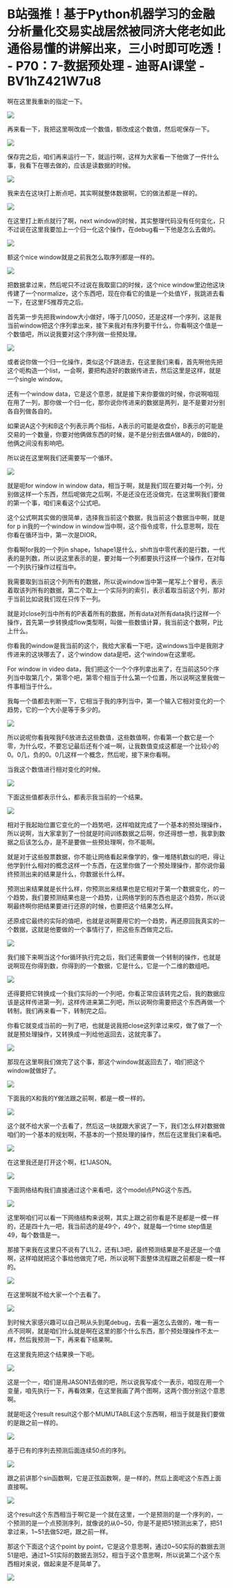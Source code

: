 # B站强推！基于Python机器学习的金融分析量化交易实战居然被同济大佬老如此通俗易懂的讲解出来，三小时即可吃透！ - P70：7-数据预处理 - 迪哥AI课堂 - BV1hZ421W7u8

啊在这里我重新的指定一下。

![](img/3a8a9727033506c894ff0714008389f7_1.png)

再来看一下，我把这里啊改成一个数值，额改成这个数值，然后呢保存一下。

![](img/3a8a9727033506c894ff0714008389f7_3.png)

保存完之后，咱们再来运行一下，就运行啊，这样为大家看一下他做了一件什么事，我看下在哪去做的，应该是读数据的时候。



![](img/3a8a9727033506c894ff0714008389f7_5.png)

我来去在这块打上断点吧，其实啊就整体数据啊，它的做法都是一样的。

![](img/3a8a9727033506c894ff0714008389f7_7.png)

在这里打上断点就行了啊，next window的时候，其实整理代码没有任何变化，只不过说在这里我要加上一个归一化这个操作，在debug看一下他是怎么去做的。



![](img/3a8a9727033506c894ff0714008389f7_9.png)

额这个nice window就是之前我怎么取序列都是一样的。

![](img/3a8a9727033506c894ff0714008389f7_11.png)

把数据拿过来，然后呢只不过说在我取窗口的时候，这个nice window里边他这块传建了一个normalize，这个东西吧，现在你看它的值是一个处值YF，我跳进去看一下，在这里F5推荐完之后。

首先第一步先把我window大小做好，I等于几0050，还是这样一个序列，这是我当前window把这个序列拿出来，接下来我对有序列要干什么，你看啊这个值是一个数值吧，所以说我要对这个序列做一些预处理。



![](img/3a8a9727033506c894ff0714008389f7_13.png)

或者说你做一个归一化操作，类似这个F跳进去，在这里我们来看，首先啊他先把这个呃构造一个list，一会啊，要把构造好的数据传进去，然后这里是这样，就是一个single window。

还有一个window data，它是这个意思，就是接下来你要做的时候，你说啊咱现在用了一列，那你做一个归一化，那你说你传进来的数据是两列，是不是要对分别各自列做各自的。

如果说A这个列和B这个列表示两个指标，A表示的可能是收盘价，B表示的可能是交易的一个数量，你要对他俩做东西的时候，是不是分别去做A做A的，B做B的，他俩之间没有影响吧。

所以说在这里啊我们还需要写一个循环。

![](img/3a8a9727033506c894ff0714008389f7_15.png)

就是呃for window in window data，相当于啊，就是我们现在要对每一个列，分别做这样一个东西，然后呢做完之后啊，不是还没在还没做完，在这里啊我们要做的第一个事，咱们来看这个公式吧。

这个公式啊其实做的很简单，选择我当前这个数据，我当前这个数据当中啊，就是for p in我的一个window in window当中啊，这个指令成零，什么意思啊，现在你看在循环当中，第一次是DIOR。

你看啊for我的一个列in shape，1shape1是什么，shift当中零代表的是行数，一代表的是列数，所以说这里表示的是，要对每一个列都要执行这样一个操作，在对每一个列执行操作过程当中。

我需要取到当前这个列所有的数据，所以说window当中第一尾写上个冒号，表示着取该列所有的数据，第二个取上一个实际列的索引，表示着取当前这个列，那对于当前比如说我们现在只传下一列。

就是对close列当中所有的P表着所有的数据，所有data对所有data执行这样一个操作，首先第一步转换成flow类型啊，叫做一些数值计算，我当前这个数啊，P比上什么。

你看我的window是我当前的这个，我给大家看一下吧，这windows当中是我刚才传进来的这块哪去了，这个window data是吧，这个window在这里呢。

For window in video data，我们把这个一个个序列拿出来了，在当前这50个序列当中取第几个，第零个吧，第零个相当于什么第一个位置，所以说啊这里我做一件事相当于什么。

我每一个值都去判断一下，它相当于我的序列当中，第一个输入它相对变化的一个趋势，它的一个大小是等于多少的。



![](img/3a8a9727033506c894ff0714008389f7_17.png)

所以说呢你看我唉我F6放进去这些数值，这些数值啊，你看第一个数它是一个零，为什么哎，不要忘记最后还有个减一啊，让我数值变成这都是一个比较小的0。0几，负的0。0几这样一个概念，然后呢，接下来你看啊。

当我这个数值进行相对变化的时候。

![](img/3a8a9727033506c894ff0714008389f7_19.png)

下面这些值都表示什么，都表示我当前的一个结果。

![](img/3a8a9727033506c894ff0714008389f7_21.png)

相对于我起始位置它变化的一个趋势吧，这样咱就完成了一个基本的预处理操作，所以说啊，当大家拿到了一份就是时间训练数据之后啊，你还得想一想，我拿到数据之后该怎么办，是不是要做一些预处理啊，你不能啊。

就是对于这些股票数据，你不能让网络看起来像学的，像一堆随机数似的吧，得让他学到什么相对的概念这样一个东西，在这里你做了一个预处理操作，那你说你最终预测出来的结果是什么，你数据长什么样。

预测出来结果就是长什么样，你预测出来结果也是它相对于第一个数据变化，的一个趋势，我们要预测结果也是一个趋势，让网络学到的东西也是这个趋势，所以说啊最终啊你把结果要进行还原的时候，也要把这个结果怎么样。

还原成它最终的实际的值吧，也就是说啊要用它的一个趋势，再还原回我真实的一个数据，这就是他要做的一个事情行了，把这些东西做完之后。



![](img/3a8a9727033506c894ff0714008389f7_23.png)

我们接下来啊当这个for循环执行完之后，我们还需要做一个转制的操作，也就是说啊现在你得到数，你得到的一个数据，它是什么，它是一个二维的数组吧。



![](img/3a8a9727033506c894ff0714008389f7_25.png)

还得要把它转换成一个我们实际的一个列吧，你看正常应该转完之后，我的数据应该是这样传进第一列，这样传进来第二列吧，所以说啊你需要把这个东西再做一个转制，我们再来看一下，转制完之后。

你看它就变成当前的一列了吧，也就是说我把close这列拿过来哎，做了做了一个就是预处理操作，又转换成一列给他返回去，这就完事了。



![](img/3a8a9727033506c894ff0714008389f7_27.png)

那现在这里啊我们做完了这个事，那这个window就返回去了，咱们把这个window就做好了。

![](img/3a8a9727033506c894ff0714008389f7_29.png)

下面我的X和我的Y做法跟之前啊，都是一模一样的。

![](img/3a8a9727033506c894ff0714008389f7_31.png)

这个就不给大家一个去看了，然后这一块就跟大家说了一下，我们怎么样对数据做咱们的一个基本的规划啊，不基本的一个预处理的操作，然后在这里我们来看吧。



![](img/3a8a9727033506c894ff0714008389f7_33.png)

在这里我还是打开这个啊，杠1JASON。

![](img/3a8a9727033506c894ff0714008389f7_35.png)

下面网络结构我们直接通过这个来看吧，这个model点PNG这个东西。

![](img/3a8a9727033506c894ff0714008389f7_37.png)

这里啊咱们可以看一下网络结构来说啊，其实上跟之前你看是不是都是一模一样的，还是四十九一吧，我当前选的是49个，49个，就是每一个time step值是49，每个数值是一。

那接下来我在这里只不说有了L1L2，还有L3吧，最终预测结果是不是还是一个值啊，这样咱就把这个事给他做完了吧，所以说啊下面整体流程跟之前都是一模一样的。



![](img/3a8a9727033506c894ff0714008389f7_39.png)

在这里啊就不给大家一个个去看了。

![](img/3a8a9727033506c894ff0714008389f7_41.png)

到时候大家感兴趣可以自己啊从头到尾debug，去看一遍怎么去做的，唯一有一点不同啊，就是咱们什么就是啊在这里的那个什么东西，那个预处理操作不太一样，然后我预测一下，再来看下结果啊。

在这里我先把这个结果换一下呃。

![](img/3a8a9727033506c894ff0714008389f7_43.png)

这是一个一，咱们是用JASON1去做的吧，所以说我写成个一表示，咱现在用一个变量，咱先执行一下，再看效果，在这里我画了两个图啊，这两个图分别这个意思啊。

就是呃这个result result这个那个MUMUTABLE这个东西啊，相当于就是我们要做的是跟之前一样的。



![](img/3a8a9727033506c894ff0714008389f7_45.png)

基于已有的序列去预测后面连续50点的序列。

![](img/3a8a9727033506c894ff0714008389f7_47.png)

跟之前讲那个sin函数啊，它是正弦函数啊，是一样的，然后上面呢这个东西上面直接啊。

![](img/3a8a9727033506c894ff0714008389f7_49.png)

这个result这个东西相当于啊它是一个就在这里，一个是预测的是一个序列的，一个预测的是一个点预测序列，就像说的从0~50，你是不是把51预测出来了，把51拿过来，1~51去做52吧，跟之前一样。

那这个下面这个这个point by point，它是这个意思啊，通过0~50实际的数据去测51是吧，通过1~51实际的数据去测52，相当于这个意思啊，所以说第二个这个东西相对来说，做起来是不是简单了。



![](img/3a8a9727033506c894ff0714008389f7_51.png)